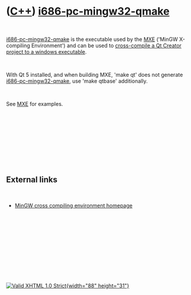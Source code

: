 



 

 

 

 

 

([C++](Cpp.htm)) [i686-pc-mingw32-qmake](CppI686-pc-mingw32-qmake.htm)
======================================================================

 

[i686-pc-mingw32-qmake](CppI686-pc-mingw32-qmake.htm) is the executable
used by the [MXE](CppMxe.htm) ('MinGW X-compiling Environment') and can
be used to [cross-compile a Qt Creator project to a windows
executable](CppQtCrosscompileToWindows.htm).

 

With Qt 5 installed, and when building MXE, 'make qt' does not generate
[i686-pc-mingw32-qmake](CppI686-pc-mingw32-qmake.htm), use 'make qtbase'
additionally.

 

See [MXE](CppMxe.htm) for examples.

 

 

 

 

 

External links
--------------

 

-   [MinGW cross compiling environment
    homepage](http://mingw-cross-env.nongnu.org)

 

 

 

 

 





 

[![Valid XHTML 1.0 Strict](valid-xhtml10.png){width="88"
height="31"}](http://validator.w3.org/check?uri=referer)
